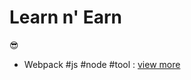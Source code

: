 # Learn n' Earn

😎

- Webpack #js #node #tool : [view more](https://github.com/khanhicetea/learn-n-earn/blob/master/js-webpack/README.md)

